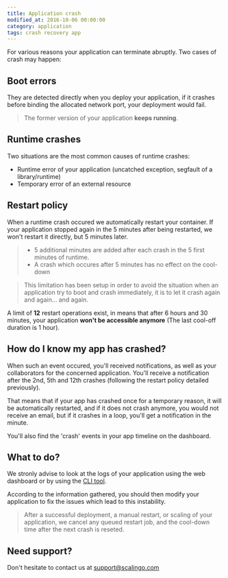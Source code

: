 ```yaml
---
title: Application crash
modified_at: 2016-10-06 00:00:00
category: application
tags: crash recovery app
---
```


For various reasons your application can terminate abruptly. Two cases of crash may happen:

## Boot errors

They are detected directly when you deploy your application, if it crashes
before binding the allocated network port, your deployment would fail.

> The former version of your application __keeps running__.

## Runtime crashes

Two situations are the most common causes of runtime crashes:

* Runtime error of your application (uncatched exception, segfault of a library/runtime)
* Temporary error of an external resource

## Restart policy

When a runtime crash occured we automatically restart your container. If your application
stopped again in the 5 minutes after being restarted, we won't restart it directly, but
5 minutes later.

<blockquote class="bg-info">
  <ul>
    <li>5 additional minutes are added after each crash in the 5 first minutes of runtime.</li>
    <li>A crash which occures after 5 minutes has no effect on the cool-down</li>
  </ul>
</blockquote>

> This limitation has been setup in order to avoid the situation when an
> application try to boot and crash immediately, it is to let it crash again
> and again... and again.

A limit of __12__ restart operations exist, in means that after 6 hours and 30 minutes,
your application __won't be accessible anymore__ (The last cool-off duration is 1 hour).

## How do I know my app has crashed?

When such an event occured, you'll received notifications, as well as your collaborators for the concerned application. You'll receive a notification after the 2nd, 5th and 12th crashes (following the restart policy detailed previously).

That means that if your app has crashed once for a temporary reason, it will be automatically restarted, and if it does not crash anymore, you would not receive an email, but if it crashes in a loop, you'll get a notification in the minute.

You'll also find the 'crash' events in your app timeline on the dashboard.

## What to do?

We stronly advise to look at the logs of your application using the web
dashboard or by using the [CLI tool](http://cli.scalingo.com).

According to the information gathered, you should then modify your application to
fix the issues which lead to this instability.

<blockquote class="bg-info">
  After a successful deployment, a manual restart, or scaling of your application, we
  cancel any queued restart job, and the cool-down time after the next crash is reseted.
</blockquote>

## Need support?

Don't hesitate to contact us at [support@scalingo.com](mailto:support@scalingo.com)
